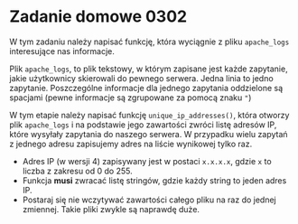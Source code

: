 # Zadanie domowe 0302

W tym zadaniu należy napisać funkcję, która wyciągnie z pliku `apache_logs` interesujące nas informacje.

Plik `apache_logs`, to plik tekstowy, w którym zapisane jest każde zapytanie, jakie użytkownicy skierowali do pewnego serwera. Jedna linia to jedno zapytanie. Poszczególne informacje dla jednego zapytania oddzielone są spacjami (pewne informacje są zgrupowane za pomocą znaku `"`)

W tym etapie należy napisać funkcję `unique_ip_addresses()`, która otworzy plik `apache_logs` i na podstawie jego zawartości zwróci listę adresów IP, które wysyłały zapytania do naszego serwera. W przypadku wielu zapytań z jednego adresu zapisujemy adres na liście wynikowej tylko raz.

- Adres IP (w wersji 4) zapisywany jest w postaci `x.x.x.x`, gdzie `x` to liczba z zakresu od 0 do 255. 
- Funkcja **musi** zwracać listę stringów, gdzie każdy string to jeden adres IP. 
- Postaraj się nie wczytywać zawartości całego pliku na raz do jednej zmiennej. Takie pliki zwykle są naprawdę duże. 
